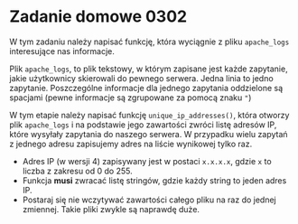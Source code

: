 # Zadanie domowe 0302

W tym zadaniu należy napisać funkcję, która wyciągnie z pliku `apache_logs` interesujące nas informacje.

Plik `apache_logs`, to plik tekstowy, w którym zapisane jest każde zapytanie, jakie użytkownicy skierowali do pewnego serwera. Jedna linia to jedno zapytanie. Poszczególne informacje dla jednego zapytania oddzielone są spacjami (pewne informacje są zgrupowane za pomocą znaku `"`)

W tym etapie należy napisać funkcję `unique_ip_addresses()`, która otworzy plik `apache_logs` i na podstawie jego zawartości zwróci listę adresów IP, które wysyłały zapytania do naszego serwera. W przypadku wielu zapytań z jednego adresu zapisujemy adres na liście wynikowej tylko raz.

- Adres IP (w wersji 4) zapisywany jest w postaci `x.x.x.x`, gdzie `x` to liczba z zakresu od 0 do 255. 
- Funkcja **musi** zwracać listę stringów, gdzie każdy string to jeden adres IP. 
- Postaraj się nie wczytywać zawartości całego pliku na raz do jednej zmiennej. Takie pliki zwykle są naprawdę duże. 
